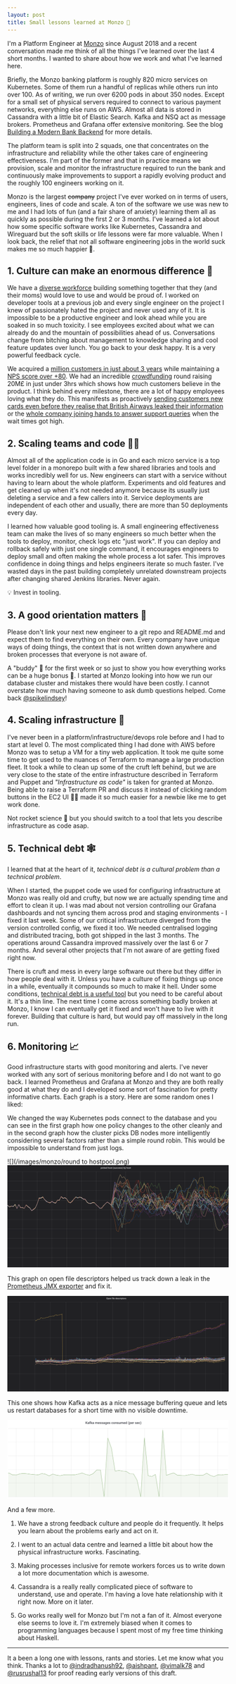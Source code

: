 ```yaml
---
layout: post
title: Small lessons learned at Monzo 🚀
---
```


I'm a Platform Engineer at [Monzo][monzo] since August 2018 and a recent
conversation made me think of all the things I've learned over the last 4 short
months. I wanted to share about how we work and what I've learned here.

Briefly, the Monzo banking platform is roughly 820 micro services on Kubernetes.
Some of them run a handful of replicas while others run into over 100. As of
writing, we run over 6200 pods in about 350 nodes. Except for a small set of
physical servers required to connect to various payment networks, everything
else runs on AWS. Almost all data is stored in Cassandra with a little bit of
Elastic Search. Kafka and NSQ act as message brokers. Prometheus and Grafana
offer extensive monitoring. See the blog [Building a Modern Bank
Backend][modern] for more details.

The platform team is split into 2 squads, one that concentrates on the
infrastructure and reliability while the other takes care of engineering
effectiveness. I'm part of the former and that in practice means we provision,
scale and monitor the infrastructure required to run the bank and continuously
make improvements to support a rapidly evolving product and the roughly 100
engineers working on it.

Monzo is the largest ~~company~~ project I've ever worked on in terms of users,
engineers, lines of code and scale. A ton of the software we use was new to me
and I had lots of fun (and a fair share of anxiety) learning them all as quickly
as possible during the first 2 or 3 months. I've learned a lot about how some
specific software works like Kubernetes, Cassandra and Wireguard but the soft
skills or life lessons were far more valuable. When I look back, the relief that
not all software engineering jobs in the world suck makes me so much happier 🙏.

## 1. Culture can make an enormous difference 🏦

We have a [diverse workforce][diversity] building something together that they
(and their moms) would love to use and would be proud of. I worked on developer tools
at a previous job and every single engineer on the project I knew of
passionately hated the project and never used any of it. It is impossible to be
a productive engineer and look ahead while you are soaked in so much toxicity. I
see employees excited about what we can already do and the mountain of
possibilities ahead of us. Conversations change from bitching about management
to knowledge sharing and cool feature updates over lunch. You go back to your
desk happy. It is a very powerful feedback cycle.

We acquired a [million customers in just about 3 years][million] while
maintaining a [NPS score over +80][nps]. We had an incredible [crowdfunding][cf]
round raising 20M£ in just under 3hrs which shows how much customers believe in
the product. I think behind every milestone, there are a lot of happy employees
loving what they do. This manifests as proactively [sending customers new cards
even before they realise that British Airways leaked their information][ba] or
the [whole company joining hands to answer support queries][support] when the
wait times got high.

## 2. Scaling teams and code 👩‍💻

Almost all of the application code is in Go and each micro service is a top
level folder in a monorepo built with a few shared libraries and tools and works
incredibly well for us. New engineers can start with a service without having to
learn about the whole platform. Experiments and old features and get cleaned up
when it's not needed anymore because its usually just deleting a service and a
few callers into it. Service deployments are independent of each other and
usually, there are more than 50 deployments every day.

I learned how valuable good tooling is. A small engineering effectiveness team
can make the lives of so many engineers so much better when the tools to deploy,
monitor, check logs etc "just work". If you can deploy and rollback safely with
just one single command, it encourages engineers to deploy small and often
making the whole process a lot safer. This improves confidence in doing things
and helps engineers iterate so much faster. I've wasted days in the past
building completely unrelated downstream projects after changing shared Jenkins
libraries. Never again.

💡 Invest in tooling.

## 3. A good orientation matters 🧭

Please don't link your next new engineer to a git repo and README.md and expect
them to find everything on their own. Every company have unique ways of doing
things, the context that is not written down anywhere and broken processes that
everyone is not aware of.

A "buddy" 👫 for the first week or so just to show you how everything works can
be a huge bonus 💪. I started at Monzo looking into how we run our database
cluster and mistakes there would have been costly. I cannot overstate how much
having someone to ask dumb questions helped. Come back [@spikelindsey][spike]!

## 4. Scaling infrastructure 💾

I've never been in a platform/infrastructure/devops role before and I had to
start at level 0. The most complicated thing I had done with AWS before Monzo
was to setup a VM for a tiny web application. It took me quite some time to get
used to the nuances of Terraform to manage a large production fleet. It took a
while to clean up some of the cruft left behind, but we are very close to the
state of the entire infrastructure described in Terraform and Puppet and
_"Infrastructure as code"_ is taken for granted at Monzo. Being able to raise a
Terraform PR and discuss it instead of clicking random buttons in the EC2 UI 🕵️‍♀️
made it so much easier for a newbie like me to get work done.

Not rocket science 🚀 but you should switch to a tool that lets you describe
infrastructure as code asap.

## 5. Technical debt 🕸

I learned that at the heart of it, _technical debt is a cultural problem than a
technical problem_.

When I started, the puppet code we used for configuring infrastructure at Monzo
was really old and crufty, but now we are actually spending time and effort to
clean it up. I was mad about not version controlling our Grafana dashboards and
not syncing them across prod and staging environments - I fixed it last week.
Some of our critical infrastructure diverged from the version controlled config,
we fixed it too. We needed centralised logging and distributed tracing, both got
shipped in the last 3 months. The operations around Cassandra improved massively
over the last 6 or 7 months. And several other projects that I'm not aware of
are getting fixed right now.

<!--

I really want to bitch about redhat, but the people reading this won't learn
anything out of it. Leaving the next paragraph here as a comment instead of
deleting. Fuck you RH, I'll forever be pissed off at you for ruining a year of
my life and causing so much trauma.

I worked on [fabric8.io][f8]/[openshift.io][osio] at Redhat and it was an
absolute nightmare. I'd wait days building completely unrelated downstream
projects after making trivial changes to shared Jenkins pipelines. The project
was the epitome of bad software engineering and couldn't get any worse. The code
quality was abysmal and cleaning it up would have required a collaborative team
effort with several people involved. Allocating time for cleaning up and
throwing away cruft would have required convincing multiple team leads and
managers and none of them understood or cared about the problems engineers
faced. The huge _difference in incentives_ made sure nothing ever got done. I
quit after 8 months unable to make even the smallest changes to the project - it
was the worst failure of my career which I'm still unable to get over. I've
faced a similar environment in most places I've worked or consulted before.

-->

There is cruft and mess in every large software out there but they differ in how
people deal with it. Unless you have a culture of fixing things up once in a
while, eventually it compounds so much to make it hell. Under some conditions,
[technical debt is a useful tool][debt] but you need to be careful about it.
It's a thin line. The next time I come across something badly broken at Monzo, I
know I can eventually get it fixed and won't have to live with it forever.
Building that culture is hard, but would pay off massively in the long run.

## 6. Monitoring 📈

Good infrastructure starts with good monitoring and alerts. I've never worked
with any sort of serious monitoring before and I do not want to go back. I
learned Prometheus and Grafana at Monzo and they are both really good at what
they do and I developed some sort of fascination for pretty informative charts.
Each graph is a story. Here are some random ones I liked:

We changed the way Kubernetes pods connect to the database and you can see in
the first graph how one policy changes to the other cleanly and in the second
graph how the cluster picks DB nodes more intelligently considering several
factors rather than a simple round robin. This would be impossible to understand
from just logs.

![](/images/monzo/round to hostpool.png)
![](/images/monzo/connections.png)

This graph on open file descriptors helped us track down a leak in the
[Prometheus JMX exporter][jmx] and fix it.

![Number of open file descriptors](/images/monzo/fd.png)

This one shows how Kafka acts as a nice message buffering queue and lets us
restart databases for a short time with no visible downtime.

![](/images/monzo/kafka.png)

And a few more.

1. We have a strong feedback culture and people do it frequently. It helps you
   learn about the problems early and act on it.

2. I went to an actual data centre and learned a little bit about how the
   physical infrastructure works. Fascinating.

3. Making processes inclusive for remote workers forces us to write down a lot
   more documentation which is awesome.

4. Cassandra is a really really complicated piece of software to understand, use
   and operate. I'm having a love hate relationship with it right now. More on
   it later.

5. Go works really well for Monzo but I'm not a fan of it. Almost everyone else
   seems to love it. I'm extremely biased when it comes to programming languages
   because I spent most of my free time thinking about Haskell.

---

It a been a long one with lessons, rants and stories. Let me know what you
think. Thanks a lot to [@indradhanush92][@dhanush], [@aishpant][@aishpant],
[@vimalk78][@vimalk78] and [@rusrushal13][@rusrushal13] for proof reading early
versions of this draft.

[@aishpant]: https://twitter.com/aishpant
[@dhanush]: https://twitter.com/indradhanush92
[@rusrushal13]: https://twitter.com/rusrushal13
[@vimalk78]: https://twitter.com/vimalk78
[ba]: https://monzo.com/blog/2018/09/07/ba-data-breach
[cf]: https://monzo.com/blog/2018/12/05/crowdfunding-closes/
[debt]: https://monzo.com/blog/2018/06/29/engineering-principles
[diversity]: https://monzo.com/blog/2018/03/22/diversity-and-inclusion
[f8]: http://fabric8.io
[jmx]: https://github.com/prometheus/jmx_exporter/issues/327
[million]: https://monzo.com/blog/2018/09/24/one-million-monzo-customers/
[modern]: https://monzo.com/blog/2016/09/19/building-a-modern-bank-backend/
[monzo]: https://monzo.com
[nps]: https://twitter.com/t_blom/status/1006817371816955904
[osio]: http://openshift.io
[spike]: https://twitter.com/spikelindsey
[support]: https://monzo.com/blog/2018/12/17/customer-support
